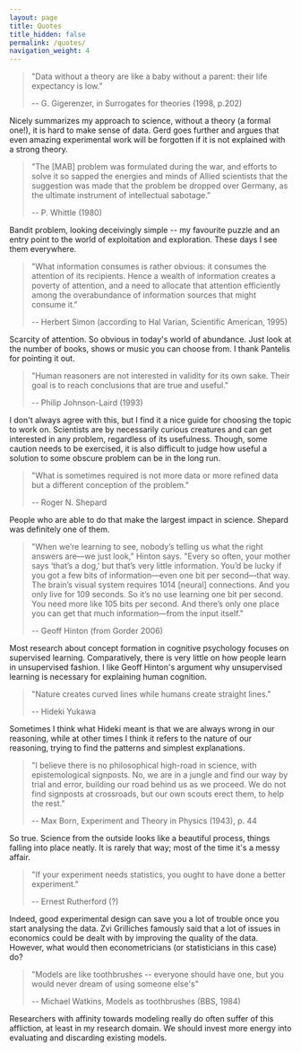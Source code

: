```yaml
---
layout: page
title: Quotes
title_hidden: false
permalink: /quotes/
navigation_weight: 4
---
```



<!-- What comes first, experiment or the model? They bot co-evolve...

Karl Popper -->


> "Data without a theory are like a baby without a parent: their life expectancy is low."
> 
> -- G. Gigerenzer, in Surrogates for theories (1998, p.202) 
  
Nicely summarizes my approach to science, without a theory (a formal one!), it is hard to make sense of data. Gerd goes further and argues that even amazing experimental work will be forgotten if it is not explained with a strong theory.


> "The [MAB] problem was formulated during the war, and efforts to solve it so sapped the energies and minds of Allied scientists that the suggestion was made that the problem be dropped over Germany, as the ultimate instrument of
intellectual sabotage."
> 
> -- P. Whittle (1980)  
  
Bandit problem, looking deceivingly simple -- my favourite puzzle and an entry point to the world of exploitation and exploration. These days I see them everywhere.

   
> "What information consumes is rather obvious: it consumes the attention of its recipients. Hence a wealth of information creates a poverty of attention, and a need to allocate that attention efficiently among the overabundance of information sources that might consume it."
> 
> -- Herbert Simon (according to Hal Varian, Scientific American, 1995)

Scarcity of attention. So obvious in today's world of abundance. Just look at the number of books, shows or music you can choose from. I thank Pantelis for pointing it out.

  
> "Human reasoners are not interested in validity for its own sake. Their goal is to reach conclusions that are true and useful."
> 
> -- Philip Johnson-Laird (1993)

I don't always agree with this, but I find it a nice guide for choosing the topic to work on. Scientists are by necessarily curious creatures and can get interested in any problem, regardless of its usefulness. Though, some caution needs to be exercised, it is also difficult to judge how useful a solution to some obscure problem can be in the long run.


> "What is sometimes required is not more data or more refined data but a different conception of the problem."
> 
> -- Roger N. Shepard

People who are able to do that make the largest impact in science. Shepard was definitely one of them.


> "When we’re learning to see, nobody’s telling us what the
right answers are—we just look," Hinton says. "Every so often,
your mother says ‘that’s a dog,’ but that’s very little
information. You’d be lucky if you got a few bits of information—even
one bit per second—that way. The brain’s visual
system requires 1014 [neural] connections. And you only
live for 109 seconds. So it’s no use learning one bit per second.
You need more like 105 bits per second. And there’s
only one place you can get that much information—from
the input itself."
> 
> -- Geoff Hinton (from Gorder 2006)
  
Most research about concept formation in cognitive psychology focuses on supervised learning. Comparatively, there is very little on how people learn in unsupervised fashion. I like Geoff Hinton's argument why unsupervised learning is necessary for explaining human cognition.


> "Nature creates curved lines while humans create straight lines."
> 
> -- Hideki Yukawa

Sometimes I think what Hideki meant is that we are always wrong in our reasoning, while at other times I think it refers to the nature of our reasoning, trying to find the patterns and simplest explanations.


> "I believe there is no philosophical high-road in science, with epistemological signposts. No, we are in a jungle and find our way by trial and error, building our road behind us as we proceed. We do not find signposts at crossroads, but our own scouts erect them, to help the rest."
> 
> -- Max Born, Experiment and Theory in Physics (1943), p. 44

So true. Science from the outside looks like a beautiful process, things falling into place neatly. It is rarely that way; most of the time it's a messy affair.


> "If your experiment needs statistics, you ought to have done a better experiment."
> 
> -- Ernest Rutherford (?)

Indeed, good experimental design can save you a lot of trouble once you start analysing the data. Zvi Grilliches famously said that a lot of issues in economics could be dealt with by improving the quality of the data. However, what would then econometricians (or statisticians in this case) do?


> "Models are like toothbrushes -- everyone should have one, but you would never dream of using someone else's"
> 
> -- Michael Watkins, Models as toothbrushes (BBS, 1984)

Researchers with affinity towards modeling really do often suffer of this affliction, at least in my research domain. We should invest more energy into evaluating and discarding existing models.
